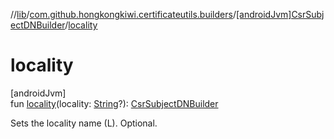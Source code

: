 //[lib](../../../index.md)/[com.github.hongkongkiwi.certificateutils.builders](../index.md)/[[androidJvm]CsrSubjectDNBuilder](index.md)/[locality](locality.md)

# locality

[androidJvm]\
fun [locality](locality.md)(locality: [String](https://kotlinlang.org/api/latest/jvm/stdlib/kotlin/-string/index.html)?): [CsrSubjectDNBuilder](index.md)

Sets the locality name (L). Optional.

